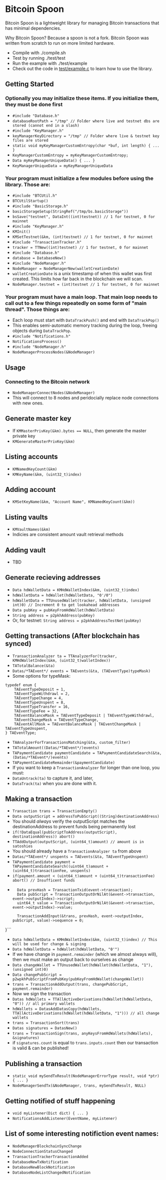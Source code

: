 # Bitcoin Spoon

Bitcoin Spoon is a lightweight library for managing Bitcoin transactions that has minimal dependencies.

Why Bitcoin Spoon? Because a spoon is not a fork. Bitcoin Spoon was written from scratch to run on more limited hardware.

* Compile with ./compile.sh
* Test by running ./test/test
* Run the example with ./test/example
* Check out the code in [test/example.c](https://github.com/KoinKeep/BitcoinSpoon/blob/master/test/example.c) to learn how to use the library.

## Getting Started

### Optionally you may initialize these items. If you initialize them, they must be done first
* `#include "Database.h"`
* `databaseRootPath = "/tmp" // Folder where live and testnet dbs are stored (cannot end in a slash)`
* `#include "KeyManager.h"`
* `keyManagerKeyDirectory = "/tmp" // Folder where live & testnet key files are stored`
* `static void myKeyManagerCustomEntropy(char *buf, int length) { ... }`
* `KeyManagerCustomEntropy = myKeyManagerCustomEntropy;`
* `Data myKeyManagerUniqueData() { ... }`
* `KeyManagerUniqueData = myKeyManagerUniqueData`

### Your program must initialize a few modules before using the library. Those are:
* `#include "BTCUtil.h"`
* `BTCUtilStartup()`
* `#include "BasicStorage.h"`
* `basicStorageSetup(StringRef("/tmp/bs.basicStorage"))`
* `bsSave("testnet", DataInt((int)testnet)) // 1 for testnet, 0 for mainnet`
* `#include "KeyManager.h"`
* `KMInit()`
* `KMSetTestnet(&km, (int)testnet) // 1 for testnet, 0 for mainnet`
* `#include "TransactionTracker.h"`
* `tracker = TTNew((int)testnet) // 1 for testnet, 0 for mainnet`
* `#include "Database.h"`
* `database = DatabaseNew()`
* `#include "NodeManager.h"`
* `NodeManager = NodeManagerNew(walletCreationDate)`
*  `walletCreationDate` is a unix timestamp of when this wallet was first created. This limits how far back in the blockchain we will scan.
* `NodeManager.testnet = (int)testnet // 1 for testnet, 0 for mainnet`

### Your program must have a main loop. That main loop needs to call out to a few things repeatedly on some form of "main thread". Those things are:
* Each loop must start with `DataTrackPush()` and end with `DataTrackPop()`
*  This enables semi-automatic memory tracking during the loop, freeing objects during `DataTrackPop`.
* `#include "Notifications.h"`
* `NotificationsProcess()`
* `#include "NodeManager.h"`
* `NodeManagerProcessNodes(&NodeManager)`

## Usage

### Connecting to the Bitcoin network
* `NodeManagerConnectNodes(&NodeManager)`
*  This will connect to 8 nodes and peridocially replace node connections with new ones.

## Generate master key
* If `KMMasterPrivKey(&km).bytes == NULL`, then generate the master private key
*  `KMGenerateMasterPrivKey(&km)`

## Listing accounts
* `KMNamedKeyCount(&km)`
* `KMKeyName(&km, (uint32_t)index)`

## Adding account
* `KMSetKeyName(&km, "Account Name", KMNamedKeyCount(&km))`

## Listing vaults
* `KMVaultNames(&km)`
*  Indicies are consistent amount vault retrieval methods

## Adding vault
* TBD

## Generate recieving addresses
* `Data hdWalletData = KMHdWalletIndex(&km, (uint32_t)index)`
* `hdWalletData = hdWallet(hdWalletData, "0'/0")`
* `hdWalletData = TTUnusedWallet(tracker, hdWalletData, (unsigned int)0) // Increment 0 to get lookahead addresses`
* `Data pubKey = pubKeyFromHdWallet(hdWalletData)`
* `String address = p2pkhAddress(pubKey)`
*  Or, for testnet: `String address = p2pkhAddressTestNet(pubKey)`

## Getting transactions (After blockchain has synced)
* `TransactionAnalyzer ta = TTAnalyzerFor(tracker, KMHdWalletIndex(&km, (uint32_t)walletIndex))`
* `TATotalBalance(&ta)`
* `Datas/*TAEvent*/ events = TAEvents(&ta, (TAEventType)typeMask)`
*  Some options for typeMask:
```
typedef enum {
    TAEventTypeDeposit = 1,
    TAEventTypeWithdrawl = 2,
    TAEventTypeChange = 4,
    TAEventTypeUnspent = 8,
    TAEventTypeTransfer = 16,
    TAEventTypeFee = 32,
    TAEventBalanceMask = TAEventTypeDeposit | TAEventTypeWithdrawl,
    TAEventChangeMask = TAEventTypeChange,
    TAEventAllMask = TAEventBalanceMask | TAEventChangeMask | TAEventTypeUnspent,
} TAEventType;
```
* `TAAnalyzerForTransactionsMatching(&ta, custom_filter)`
* `TATotalAmount((Datas/*TAEvent*/)events)`
* `TAPaymentCandidate paymentCandidate = TAPaymentCandidateSearch(&ta, (Datas/*TAEvent*/)events)`
* `TAPaymentCandidateRemainder(&paymentCandidate)`
* If you want to keep a `TransactionAnalyzer` for longer than one loop, you must:
*  `DataUntrack(ta)` to capture it, and later,
*  `DataTrack(ta)` when you are done with it.

## Making a transaction
* `Transaction trans = TransactionEmpty()`
* `Data outputScript = addressToPubScript((String)destinationAddress)`
*  You should *always* verify the outputScript matches the destinationAddress to prevent funds being permanently lost
*  `if(!DataEqual(pubScriptToAddress(outputScript), destinationAddress)) abort()`
* `TTAddOutput(outputScript, (uint64_t)amount) // amount is in satoshies`
* You should already have a `TransactionAnalyzer ta` from above
* `Datas/*TAEvent*/ unspents = TAEvents(&ta, TAEventTypeUnspent)`
* `TAPaymentCandidate payment = TAPaymentCandidateSearch((uint64_t)amount + (uint64_t)transactionFee, unspents)`
* `if(payment.amount < (uint64_t)amount + (uint64_t)transactionFee) abort() // Insufficent funds`
* ```FORIN(TAEvent, event, payment.events) {
    Data prevHash = TransactionTxid(event->transaction);
    Data pubScript = TransactionOutputOrNilAt(&event->transaction, event->outputIndex)->script;
    uint64_t value = TransactionOutputOrNilAt(&event->transaction, event->outputIndex)->value;

    TransactionAddInput(&trans, prevHash, event->outputIndex, pubScript, value)->sequence = 0;
}```
* `Data hdWalletData = KMHdWalletIndex(&km, (uint32_t)index) // This will be used for change & signing`
* `Data hdWalletData = hdWallet(hdWalletData, "0'")`
* If we have change in `payment.remainder` (which we almost always will), then we must make an output back to ourselves as change
*  `Data changeWallet = TTUnusedWallet(hdWallet(hdWalletData, "1"), (unsigned int)0)`
*  `Data changePubScript = p2wpkhPubScriptFromPubKey(pubKeyFromHdWallet(changeWallet))`
*  `trans = TransactionAddOutput(trans, changePubScript, payment.remainder)`
* Now we sign the transaction
* `Datas hdWallets = TTAllActiveDerivations(hdWallet(hdWalletData, "0")) // all primary wallets`
* `hdWallets = DatasAddDatasCopy(hdWallets, TTAllActiveDerivations(hdWallet(hdWalletData, "1"))) // all change wallets`
* `trans = TransactionSort(trans)`
* `Datas signatures = DatasNew()`
* `trans = TransactionSign(trans, anyKeysFromHdWallets(hdWallets), &signatures)`
* if `signatures.count` is equal to `trans.inputs.count` then our transaction is valid & can be published!

## Publishing a transaction
* `static void mySendTxResult(NodeManagerErrorType result, void *ptr) { ... }`
* `NodeManagerSendTx(&NodeManager, trans, mySendTxResult, NULL)`

## Getting notified of stuff happening
* `void myListener(Dict dict) { ... }`
* `NotificationsAddListener(EventName, myListener)`

## List of some interesting notifiction event names:
* `NodeManagerBlockchainSyncChange`
* `NodeConnectionStatusChanged`
* `TransactionTrackerTransactionAdded`
* `DatabaseNewTxNotification`
* `DatabaseNewBlockNotification`
* `DatabaseNodeListChangedNotification`
